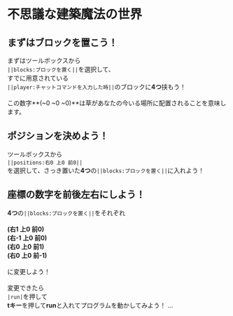 # 不思議な建築魔法の世界

## まずはブロックを置こう！

まずはツールボックスから<br>
``||blocks:ブロックを置く||``を選択して、<br>
すでに用意されている<br>
``||player:チャットコマンドを入力した時||``のブロックに**4つ**挟もう！<br>
<br>
この数字**(~0 ~0 ~0)**は草があなたの今いる場所に配置されることを意味します。<br>

## ポジションを決めよう！

ツールボックスから<br>
``||positions:右0 上0 前0||``
<br>
を選択して、さっき置いた**4つ**の``||blocks:ブロックを置く||``に入れよう！

## 座標の数字を前後左右にしよう！

**4つ**の``||blocks:ブロックを置く||``をそれぞれ<br>
<br>
**(右1 上0 前0)**<br>
**(右-1 上0 前0)**<br>
**(右0 上0 前1)**<br>
**(右0 上0 前-1)**<br>
<br>
に変更しよう！<br><br>
変更できたら<br>
``|run|``を押して<br>
**tキー**を押して**run**と入れてプログラムを動かしてみよう！
...

<script src="https://makecode.com/gh-pages-embed.js"></script><script>makeCodeRender("{{ site.makecode.home_url }}", "{{ site.github.owner_name }}/{{ site.github.repository_name }}");</script>

